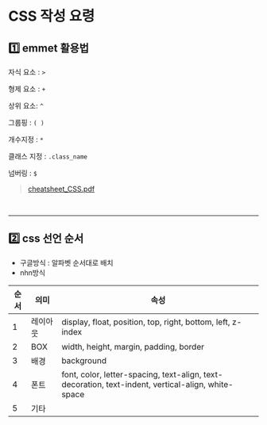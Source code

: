 # CSS 작성 요령

## 1️⃣ emmet 활용법

자식 요소 : `>`

형제 요소 : `+`

상위 요소: `^`

그룹핑 : `( )`

개수지정 : `*`

클래스 지정 : `.class_name`

넘버링 : `$` 

> [cheatsheet_CSS.pdf](cheatsheet_CSS.pdf) 

​    

---

## 2️⃣ css 선언 순서

- 구글방식 : 알파벳 순서대로 배치
- nhn방식

| 순서 | 의미     | 속성                                                         |
| ---- | -------- | ------------------------------------------------------------ |
| 1    | 레이아웃 | display, float, position, top, right, bottom, left, z-index  |
| 2    | BOX      | width, height, margin, padding, border                       |
| 3    | 배경     | background                                                   |
| 4    | 폰트     | font, color, letter-spacing, text-align, text-decoration, text-indent, vertical-align, white-space |
| 5    | 기타     |                                                              |

